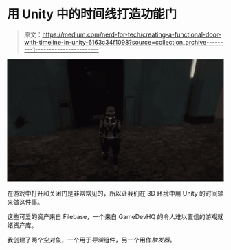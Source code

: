 # 用 Unity 中的时间线打造功能门

> 原文：<https://medium.com/nerd-for-tech/creating-a-functional-door-with-timeline-in-unity-6163c34f1098?source=collection_archive---------1----------------------->

![](img/b22fff84b93e2ee1072c4c416bedcd2e.png)

在游戏中打开和关闭门是非常常见的，所以让我们在 3D 环境中用 Unity 的时间轴来做这件事。

这些可爱的资产来自 Filebase，一个来自 GameDevHQ 的令人难以置信的游戏就绪资产库。

我创建了两个空对象，一个用于*导演*组件，另一个用作*触发器*。